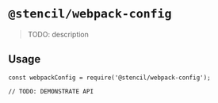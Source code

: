 # `@stencil/webpack-config`

> TODO: description

## Usage

```
const webpackConfig = require('@stencil/webpack-config');

// TODO: DEMONSTRATE API
```
